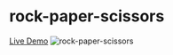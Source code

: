# rock-paper-scissors

[Live Demo](https://practiceaccout.github.io/rock-paper-scissors/)
![rock-paper-scissors](https://user-images.githubusercontent.com/72564293/178947650-37c38f60-f90f-4d15-902f-66d53c0e6a1e.png)
